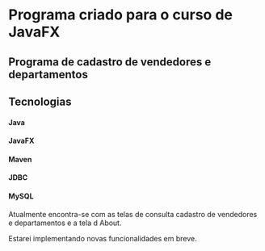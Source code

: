 # Programa criado para o curso de JavaFX
## Programa de cadastro de vendedores e departamentos

## Tecnologias

#### Java
#### JavaFX
#### Maven
#### JDBC
#### MySQL

Atualmente encontra-se com as telas de consulta  cadastro de vendedores e departamentos e a tela d About.

Estarei implementando novas funcionalidades em breve.
